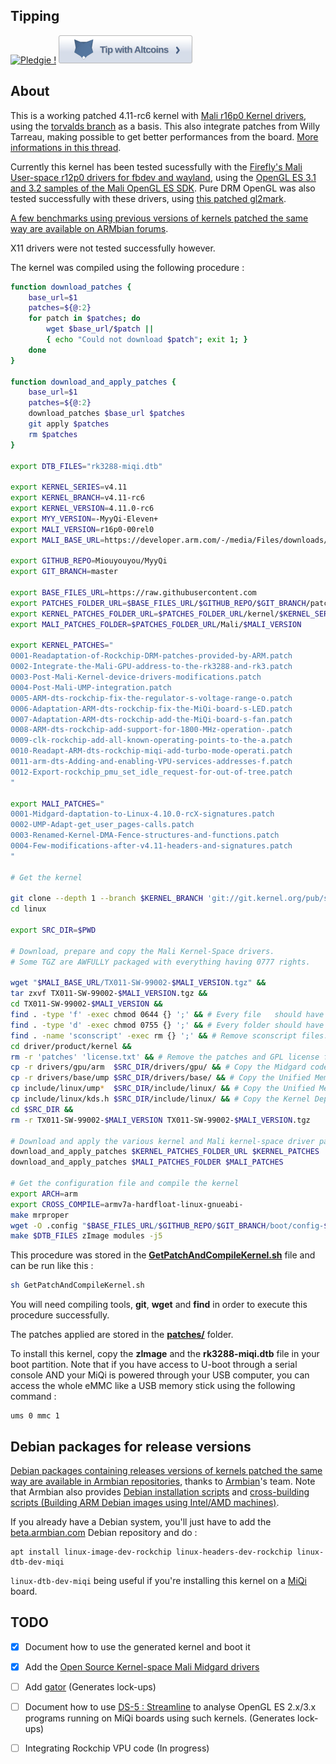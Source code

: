 Tipping
-------

[![Pledgie !](https://pledgie.com/campaigns/32702.png)](https://pledgie.com/campaigns/32702)
[![Tip with Altcoins](https://raw.githubusercontent.com/Miouyouyou/Shapeshift-Tip-button/9e13666e9d0ecc68982fdfdf3625cd24dd2fb789/Tip-with-altcoin.png)](https://shapeshift.io/shifty.html?destination=16zwQUkG29D49G6C7pzch18HjfJqMXFNrW&output=BTC)

About
-----

This is a working patched 4.11-rc6 kernel with [Mali r16p0 Kernel drivers](http://malideveloper.arm.com/resources/drivers/open-source-mali-midgard-gpu-kernel-drivers/), using the [torvalds branch](https://git.kernel.org/pub/scm/linux/kernel/git/torvalds/linux.git/) as a basis. This also integrate patches from Willy Tarreau, making possible to get better performances from the board. [More informations in this thread](https://forum.mqmaker.com/t/miqi-based-build-farm-finally-up-and-running/605).

Currently this kernel has been tested sucessfully with the [Firefly's Mali User-space r12p0 drivers for fbdev and wayland](http://malideveloper.arm.com/resources/drivers/arm-mali-midgard-gpu-user-space-drivers/#mali-user-space-driver-r12p0-mali-t760-gnulinux), using the [OpenGL ES 3.1 and 3.2 samples of the Mali OpenGL ES SDK](http://malideveloper.arm.com/resources/sdks/opengl-es-sdk-for-linux/). Pure DRM OpenGL was also tested successfully with these drivers, using [this patched gl2mark](https://github.com/Miouyouyou/glmark2).

[A few benchmarks using previous versions of kernels patched the same way are available on ARMbian forums](https://forum.armbian.com/index.php/topic/2045-armbian-on-miqi-sbc-hardware/).

X11 drivers were not tested successfully however.

The kernel was compiled using the following procedure :
```bash
function download_patches {
	base_url=$1
	patches=${@:2}
	for patch in $patches; do
		wget $base_url/$patch ||
		{ echo "Could not download $patch"; exit 1; }
	done
}

function download_and_apply_patches {
	base_url=$1
	patches=${@:2}
	download_patches $base_url $patches
	git apply $patches
	rm $patches
}

export DTB_FILES="rk3288-miqi.dtb"

export KERNEL_SERIES=v4.11
export KERNEL_BRANCH=v4.11-rc6
export KERNEL_VERSION=4.11.0-rc6
export MYY_VERSION=-MyyQi-Eleven+
export MALI_VERSION=r16p0-00rel0
export MALI_BASE_URL=https://developer.arm.com/-/media/Files/downloads/mali-drivers/kernel/mali-midgard-gpu

export GITHUB_REPO=Miouyouyou/MyyQi
export GIT_BRANCH=master

export BASE_FILES_URL=https://raw.githubusercontent.com
export PATCHES_FOLDER_URL=$BASE_FILES_URL/$GITHUB_REPO/$GIT_BRANCH/patches
export KERNEL_PATCHES_FOLDER_URL=$PATCHES_FOLDER_URL/kernel/$KERNEL_SERIES
export MALI_PATCHES_FOLDER=$PATCHES_FOLDER_URL/Mali/$MALI_VERSION

export KERNEL_PATCHES="
0001-Readaptation-of-Rockchip-DRM-patches-provided-by-ARM.patch
0002-Integrate-the-Mali-GPU-address-to-the-rk3288-and-rk3.patch
0003-Post-Mali-Kernel-device-drivers-modifications.patch
0004-Post-Mali-UMP-integration.patch
0005-ARM-dts-rockchip-fix-the-regulator-s-voltage-range-o.patch
0006-Adaptation-ARM-dts-rockchip-fix-the-MiQi-board-s-LED.patch
0007-Adaptation-ARM-dts-rockchip-add-the-MiQi-board-s-fan.patch
0008-ARM-dts-rockchip-add-support-for-1800-MHz-operation-.patch
0009-clk-rockchip-add-all-known-operating-points-to-the-a.patch
0010-Readapt-ARM-dts-rockchip-miqi-add-turbo-mode-operati.patch
0011-arm-dts-Adding-and-enabling-VPU-services-addresses-f.patch
0012-Export-rockchip_pmu_set_idle_request-for-out-of-tree.patch
"

export MALI_PATCHES="
0001-Midgard-daptation-to-Linux-4.10.0-rcX-signatures.patch
0002-UMP-Adapt-get_user_pages-calls.patch
0003-Renamed-Kernel-DMA-Fence-structures-and-functions.patch
0004-Few-modifications-after-v4.11-headers-and-signatures.patch
"

# Get the kernel

git clone --depth 1 --branch $KERNEL_BRANCH 'git://git.kernel.org/pub/scm/linux/kernel/git/torvalds/linux.git' &&
cd linux

export SRC_DIR=$PWD

# Download, prepare and copy the Mali Kernel-Space drivers. 
# Some TGZ are AWFULLY packaged with everything having 0777 rights.

wget "$MALI_BASE_URL/TX011-SW-99002-$MALI_VERSION.tgz" &&
tar zxvf TX011-SW-99002-$MALI_VERSION.tgz &&
cd TX011-SW-99002-$MALI_VERSION &&
find . -type 'f' -exec chmod 0644 {} ';' && # Every file   should have -rw-r--r-- rights
find . -type 'd' -exec chmod 0755 {} ';' && # Every folder should have drwxr-xr-x rights
find . -name 'sconscript' -exec rm {} ';' && # Remove sconscript files. Useless.
cd driver/product/kernel &&
rm -r 'patches' 'license.txt' && # Remove the patches and GPL license file.
cp -r drivers/gpu/arm  $SRC_DIR/drivers/gpu/ && # Copy the Midgard code
cp -r drivers/base/ump $SRC_DIR/drivers/base/ && # Copy the Unified Memory Provider code
cp include/linux/ump*  $SRC_DIR/include/linux/ && # Copy the Unified Memory Provider headers.
cp include/linux/kds.h $SRC_DIR/include/linux/ && # Copy the Kernel Dependency System header ↑ (dependency)
cd $SRC_DIR &&
rm -r TX011-SW-99002-$MALI_VERSION TX011-SW-99002-$MALI_VERSION.tgz

# Download and apply the various kernel and Mali kernel-space driver patches
download_and_apply_patches $KERNEL_PATCHES_FOLDER_URL $KERNEL_PATCHES
download_and_apply_patches $MALI_PATCHES_FOLDER $MALI_PATCHES

# Get the configuration file and compile the kernel
export ARCH=arm
export CROSS_COMPILE=armv7a-hardfloat-linux-gnueabi-
make mrproper
wget -O .config "$BASE_FILES_URL/$GITHUB_REPO/$GIT_BRANCH/boot/config-$KERNEL_VERSION$MYY_VERSION"
make $DTB_FILES zImage modules -j5
```

This procedure was stored in the **[GetPatchAndCompileKernel.sh](./GetPatchAndCompileKernel.sh)** file and can be run like this :
```bash
sh GetPatchAndCompileKernel.sh
```

You will need compiling tools, **git**, **wget** and **find** in order to execute this procedure successfully.

The patches applied are stored in the **[patches/](./patches/)** folder.

To install this kernel, copy the **zImage** and the **rk3288-miqi.dtb** file in your boot partition.
Note that if you have access to U-boot through a serial console AND your MiQi is powered through your USB computer, you can access the whole eMMC like a USB memory stick using the following command :
```
ums 0 mmc 1
```

Debian packages for release versions
------------------------------------

[Debian packages containing releases versions of kernels patched the same way are available in Armbian repositories](https://www.armbian.com/kernel/), thanks to [Armbian](https://www.armbian.com/)'s team. Note that Armbian also provides [Debian installation scripts](https://docs.armbian.com/User-Guide_Getting-Started/) and [cross-building scripts (Building ARM Debian images using Intel/AMD machines)](https://docs.armbian.com/Developer-Guide_Build-Preparation/).

If you already have a Debian system, you'll just have to add the [beta.armbian.com](https://beta.armbian.com) Debian repository and do :

    apt install linux-image-dev-rockchip linux-headers-dev-rockchip linux-dtb-dev-miqi

`linux-dtb-dev-miqi` being useful if you're installing this kernel on a [MiQi](https://mqmaker.com/miqi_retailers/) board.

TODO
----

- [x] Document how to use the generated kernel and boot it
- [x] Add the [Open Source Kernel-space Mali Midgard drivers](http://malideveloper.arm.com/resources/drivers/open-source-mali-midgard-gpu-kernel-drivers/)
- [ ] Add [gator](https://github.com/ARM-software/gator) (Generates lock-ups)
- [ ] Document how to use [DS-5 : Streamline](https://developer.arm.com/products/software-development-tools/ds-5-development-studio/streamline/overview) to analyse OpenGL ES 2.x/3.x programs running on MiQi boards using such kernels. (Generates lock-ups)
- [ ] Integrating Rockchip VPU code (In progress)



